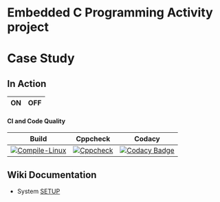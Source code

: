 # Embedded C Programming Activity project

# Case Study

## In Action

|ON|OFF|
|:--:|:--:|


#### CI and Code Quality

|Build|Cppcheck|Codacy|
|:--:|:--:|:--:|
|[![Compile-Linux](https://github.com/Bharathgopal/Emb-C/actions/workflows/Compile.yml/badge.svg)](https://github.com/Bharathgopal/Emb-C/actions/workflows/Compile.yml)|[![Cppcheck](https://github.com/Bharathgopal/Emb-C/actions/workflows/CodeQulaity.yml/badge.svg)](https://github.com/Bharathgopal/Emb-C/actions/workflows/CodeQulaity.yml)|[![Codacy Badge](https://app.codacy.com/project/badge/Grade/64e45f2ecb4a4e738e79c4c876f450b3)](https://www.codacy.com/gh/259782/MiniProject2/dashboard?utm_source=github.com&amp;utm_medium=referral&amp;utm_content=259782/MiniProject2&amp;utm_campaign=Badge_Grade)

## Wiki Documentation
* System [SETUP](https://github.com/Bharathgopal/Emb-C/wiki)
